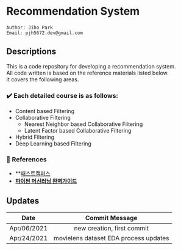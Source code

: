 # Recommendation System
````
Author: Jiho Park
Email: pjh5672.dev@gmail.com
````

## Descriptions
This is a code repository for developing a recommendation system.  
All code written is based on the reference materials listed below.  
It covers the following areas.   

  
### ✔️ Each detailed course is as follows:   
- Content based Filtering   
- Collaborative Filtering  
    - Nearest Neighbor based Collaborative Filtering
    - Latent Factor based Collaborative Filtering
- Hybrid Filtering
- Deep Learning based Filtering       


### :memo: References  
- **[패스트캠퍼스](https://fastcampus.co.kr)
- **[파이썬 머신러닝 완벽가이드](http://www.kyobobook.co.kr/product/detailViewKor.laf?mallGb=KOR&ejkGb=KOR&barcode=9791158391386)**     


## Updates
| Date | Commit Message |
|:----:|:----:|
| Apr/06/2021 | new creation, first commit |
| Apr/24/2021 | movielens dataset EDA process updates |